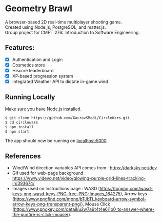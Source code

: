 # Geometry Brawl
A browser-based 2D real-time multiplayer shooting game.  
Created using Node.js, PostgreSQL, and matter.js.  
Group project for CMPT 276: Introduction to Software Engineering.  

## Features:
- [x] Authentication and Login
- [x] Cosmetics store
- [x] Hiscore leaderboard
- [x] XP-based progression system
- [x] Integrated Weather API to dictate in-game wind

## Running Locally

Make sure you have [Node.js](http://nodejs.org/) installed.

```sh
$ git clone https://github.com/GauravSModi/CircleWars.git
$ cd circlewars
$ npm install
$ npm start
```

The app should now be running on [localhost:5000](http://localhost:5000/).

## References

- Wind/Wind direction variables API comes from : https://darksky.net/dev
- Gif used for web-page background : https://www.videvo.net/video/glowing-purple-grid-lines-tracking-in/393674/
- Images used on Instructions page : WASD (https://toppng.com/wasd-keys-png-wasd-keys-PNG-free-PNG-Images_164275), Arrow keys (https://www.pngfind.com/mpng/bTJbTi_keyboard-arrow-symbol-arrow-keys-png-transparent-png/), Mouse Click (https://www.pngkey.com/detail/u2w7a9t4t4e6i1o0_to-answer-where-the-gunfire-is-click-mouse/). 
